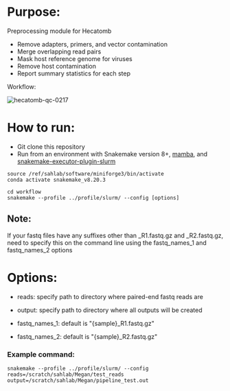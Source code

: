 # Purpose:
Preprocessing module for Hecatomb
- Remove adapters, primers, and vector contamination
- Merge overlapping read pairs
- Mask host reference genome for viruses
- Remove host contamination
- Report summary statistics for each step


Workflow:

![hecatomb-qc-0217](https://github.com/user-attachments/assets/ea29a2c3-2e05-4d0c-84f1-33beb60dfe74)

# How to run:
- Git clone this repository
- Run from an environment with Snakemake version 8+, [mamba](https://anaconda.org/conda-forge/mamba), and [snakemake-executor-plugin-slurm](https://snakemake.github.io/snakemake-plugin-catalog/plugins/executor/slurm.html)

```
source /ref/sahlab/software/miniforge3/bin/activate
conda activate snakemake_v8.20.3
```

```
cd workflow
snakemake --profile ../profile/slurm/ --config [options]
```

## Note:

If your fastq files have any suffixes other than _R1.fastq.gz and _R2.fastq.gz, need to specify this on the command line using the fastq_names_1 and fastq_names_2 options

# Options:

 - reads: specify path to directory where paired-end fastq reads are

 - output: specify path to directory where all outputs will be created

 - fastq_names_1: default is "{sample}_R1.fastq.gz"

 - fastq_names_2: default is "{sample}_R2.fastq.gz"


### Example command:

```
snakemake --profile ../profile/slurm/ --config reads=/scratch/sahlab/Megan/test_reads output=/scratch/sahlab/Megan/pipeline_test.out
```
